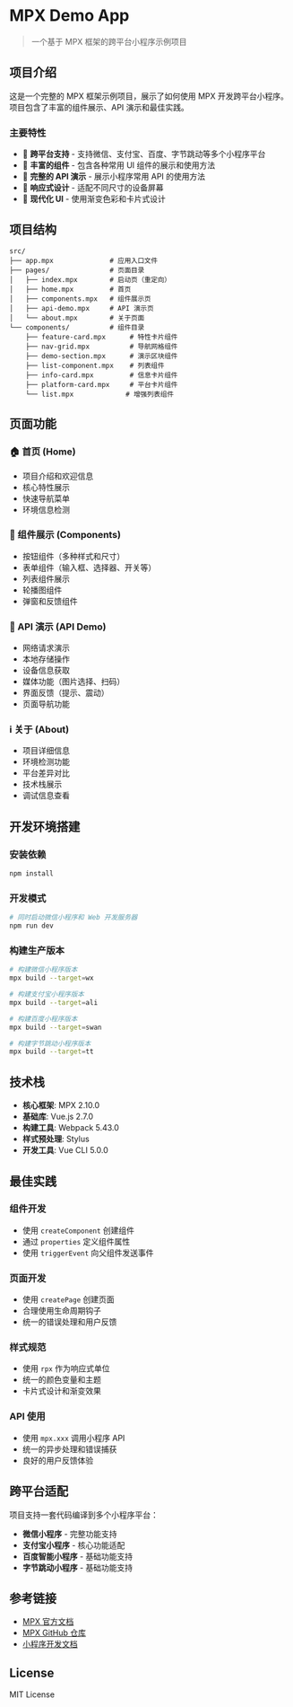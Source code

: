 # MPX Demo App

> 一个基于 MPX 框架的跨平台小程序示例项目

## 项目介绍

这是一个完整的 MPX 框架示例项目，展示了如何使用 MPX 开发跨平台小程序。项目包含了丰富的组件展示、API 演示和最佳实践。

### 主要特性

- 🚀 **跨平台支持** - 支持微信、支付宝、百度、字节跳动等多个小程序平台
- 🧩 **丰富的组件** - 包含各种常用 UI 组件的展示和使用方法
- 🔧 **完整的 API 演示** - 展示小程序常用 API 的使用方法
- 📱 **响应式设计** - 适配不同尺寸的设备屏幕
- 🎨 **现代化 UI** - 使用渐变色彩和卡片式设计

## 项目结构

```
src/
├── app.mpx              # 应用入口文件
├── pages/               # 页面目录
│   ├── index.mpx        # 启动页（重定向）
│   ├── home.mpx         # 首页
│   ├── components.mpx   # 组件展示页
│   ├── api-demo.mpx     # API 演示页
│   └── about.mpx        # 关于页面
└── components/          # 组件目录
    ├── feature-card.mpx      # 特性卡片组件
    ├── nav-grid.mpx          # 导航网格组件
    ├── demo-section.mpx      # 演示区块组件
    ├── list-component.mpx    # 列表组件
    ├── info-card.mpx         # 信息卡片组件
    ├── platform-card.mpx     # 平台卡片组件
    └── list.mpx             # 增强列表组件
```

## 页面功能

### 🏠 首页 (Home)
- 项目介绍和欢迎信息
- 核心特性展示
- 快速导航菜单
- 环境信息检测

### 🧩 组件展示 (Components)
- 按钮组件（多种样式和尺寸）
- 表单组件（输入框、选择器、开关等）
- 列表组件展示
- 轮播图组件
- 弹窗和反馈组件

### 🔧 API 演示 (API Demo)
- 网络请求演示
- 本地存储操作
- 设备信息获取
- 媒体功能（图片选择、扫码）
- 界面反馈（提示、震动）
- 页面导航功能

### ℹ️ 关于 (About)
- 项目详细信息
- 环境检测功能
- 平台差异对比
- 技术栈展示
- 调试信息查看

## 开发环境搭建

### 安装依赖
```bash
npm install
```

### 开发模式
```bash
# 同时启动微信小程序和 Web 开发服务器
npm run dev
```

### 构建生产版本
```bash
# 构建微信小程序版本
mpx build --target=wx

# 构建支付宝小程序版本
mpx build --target=ali

# 构建百度小程序版本
mpx build --target=swan

# 构建字节跳动小程序版本
mpx build --target=tt
```

## 技术栈

- **核心框架**: MPX 2.10.0
- **基础库**: Vue.js 2.7.0
- **构建工具**: Webpack 5.43.0
- **样式预处理**: Stylus
- **开发工具**: Vue CLI 5.0.0

## 最佳实践

### 组件开发
- 使用 `createComponent` 创建组件
- 通过 `properties` 定义组件属性
- 使用 `triggerEvent` 向父组件发送事件

### 页面开发
- 使用 `createPage` 创建页面
- 合理使用生命周期钩子
- 统一的错误处理和用户反馈

### 样式规范
- 使用 `rpx` 作为响应式单位
- 统一的颜色变量和主题
- 卡片式设计和渐变效果

### API 使用
- 使用 `mpx.xxx` 调用小程序 API
- 统一的异步处理和错误捕获
- 良好的用户反馈体验

## 跨平台适配

项目支持一套代码编译到多个小程序平台：

- **微信小程序** - 完整功能支持
- **支付宝小程序** - 核心功能适配
- **百度智能小程序** - 基础功能支持
- **字节跳动小程序** - 基础功能支持

## 参考链接

- [MPX 官方文档](https://mpxjs.cn)
- [MPX GitHub 仓库](https://github.com/didi/mpx)
- [小程序开发文档](https://developers.weixin.qq.com/miniprogram/dev/framework/)

## License

MIT License
